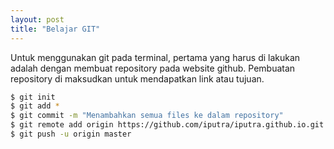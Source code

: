```yaml
---
layout: post
title: "Belajar GIT"
---
```


Untuk menggunakan git pada terminal, pertama yang harus di lakukan adalah dengan membuat repository pada website github. Pembuatan repository di maksudkan untuk mendapatkan link atau tujuan.

```bash
$ git init
$ git add *
$ git commit -m "Menambahkan semua files ke dalam repository"
$ git remote add origin https://github.com/iputra/iputra.github.io.git
$ git push -u origin master
```
